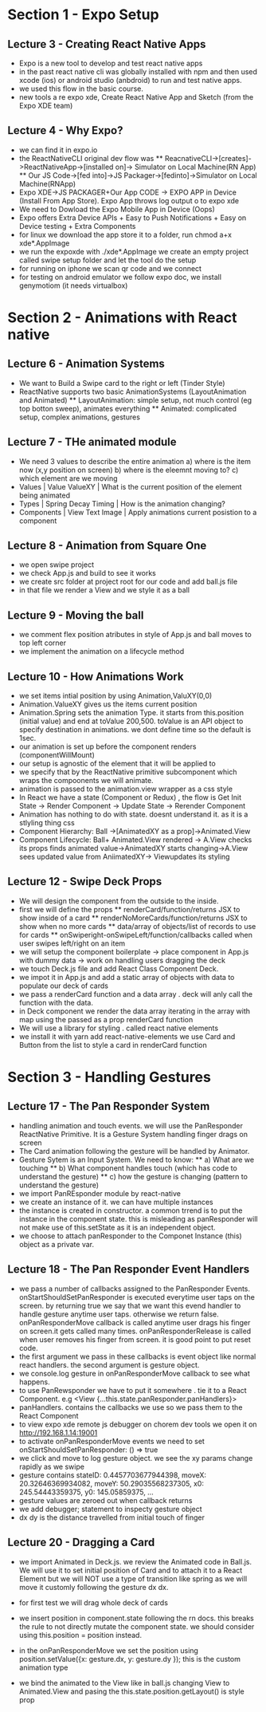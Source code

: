 # Section 1 - Expo Setup

## Lecture 3 - Creating React Native Apps

* Expo is a new tool to develop and test react native apps
* in the past react native cli was globally installed with npm and then used xcode (ios) or android studio (anbdroid) to run and test native apps.
* we used this flow in the basic course. 
* new tools a re expo xde, Create React Native App and Sketch (from the Expo XDE team)

## Lecture 4 - Why Expo?

* we can find it in expo.io
* the ReactNativeCLI original dev flow was
** ReacnativeCLI->[creates]->ReactNativeApp->[installed on]->  Simulator on Local Machine(RN App)
** Our JS Code->[fed into]->JS Packager->[fedinto]->Simulator on Local Machine(RNApp)
* Expo XDE->JS PACKAGER+Our App CODE -> EXPO APP in Device (Install From App Store). Expo App throws log output o to expo xde
* We need to Dowload the Expo Mobile App in Device (Oops)
* Expo offers Extra Device APIs + Easy to Push Notifications + Easy on Device testing  + Extra Components
* for linux we download the app store it to a folder, run chmod a+x xde*.AppImage 
* we run the expoxde with ./xde*.AppImage
we create an empty project called swipe setup folder and let the tool do the setup
* for running on iphone we scan qr code and we connect
* for testing on android emulator we follow expo doc, we install genymotiom (it needs virtualbox)

# Section 2 - Animations with React native

## Lecture 6 - Animation Systems

* We want to Build a Swipe card to the right or left (Tinder Style)
* ReactNative supports two basic AnimationSystems (LayoutAnimation and Animated)
** LayoutAnimation: simple setup, not much control (eg top botton sweep), animates everything
** Animated: complicated setup, complex animations, gestures

## Lecture 7 - THe animated module

* We need 3 values to describe the entire animation a) where is the item now (x,y position on screen) b) where is the eleemnt moving to? c) which element are we moving
* Values 		|	Value ValueXY   		| What is the current position of the element being animated
* Types			|	Spring Decay Timing		| How is the animation changing?
* Components	|	View Text Image			| Apply animations current posistion to a component

## Lecture 8 - Animation from Square One

* we open swipe project
* we check App.js and build to see it works
* we create src folder at project root for our code and add ball.js file
* in that file we render a View and we style it as a ball

## Lecture 9 - Moving the ball

* we comment flex position atributes in style of App.js and ball moves to top left corner
* we implement the animation on a lifecycle method

## Lecture 10 - How Animations Work

* we set items intial position by using Animation,ValuXY(0,0)
* Animation.ValueXY gives us the items current position
* Animation.Spring sets the animation Type. it starts from this.position (initial value) and end at toValue 200,500. toValue is an API object to specify destination in animations. we dont define time so the default is 1sec.
* our animation is set up before the component renders (componentWillMount)
* our setup is agnostic of the element that it will be applied to
* we specify that by the ReactNative primitive subcomponent which wraps the compoonents we will animate.
* animation is passed to the animation.view wrapper as a css style
* In React we have a state (Component or Redux) , the flow is Get Init State -> Render Component -> Update State -> Rerender Component
* Animation has nothing to do with state. doesnt understand it. as it is a stlyling thing css
* Component Hierarchy: Ball ->[AnimatedXY as a prop]->Animated.View
* Component Lifecycle: Ball+ Animated.View rendered -> A.View checks its props finds animated value->AnimatedXY starts changing->A.View sees updated value from AniimatedXY-> Viewupdates its styling

## Lecture 12 - Swipe Deck Props

* We will design the component from the outside to the inside.
* first we will define the props
** renderCard/function/returns JSX to show inside of a card
** renderNoMoreCards/function/returns JSX to show when no more cards
** data/array of objects/list of records to use for cards
** onSwiperight-onSwipeLeft/function/callbacks called when user swipes left/right on an item
* we will setup the component boilerplate -> place component in App.js with dummy data -> work on handling users dragging the deck
* we touch Deck.js file and add React Class Component Deck.
* we impot it in App.js and add a static array of objects with data to populate our deck of cards
* we pass a renderCard function and a data array . deck will anly call the function with the data.
* in Deck component we render the data array iterating in the array with map using the passed as a prop renderCard function
* We will use a library for styling . called react native elements
* we install it with yarn add react-native-elements
we use Card and Button from the list to style a card in renderCard function

# Section 3 - Handling Gestures

## Lecture 17 - The Pan Responder System

* handling animation and touch events. we will use the PanResponder ReactNative Primitive. It is a Gesture System handling finger drags on screen
* The Card animation following the gesture will be handled by Animator.
* Gesture Sytem is an Input System. We need to know:
** a) What are we touching
** b) What component handles touch (which has code to understand the gesture)
** c) how the gesture is changing (pattern to understand the gesture)
* we import PanREsponder module by react-native
* we create an instance of it. we can have multiple instances
* the instance is created in constructor. a common trrend is to put the instance in the component state. this is misleading as panResponder will not make use of this.setState as it is an independent object.
* we choose to attach panResponder to the Componet Instance (this) object as a private var.

## Lecture 18 - The Pan Responder Event Handlers

* we pass a number of callbacks assigned to the PanResponder Events. onStartShouldSetPanResponder is executed everytime user taps on the screen. by returning true we say that we want this evend handler to handle gesture anytime user taps. otherwise we return false. onPanResponderMove callback is called anytime user drags his finger on screen.it gets called many times. onPanResponderRelease is called when user removes his finger from screen. it is good point to put reset code.
* the first argument we pass in these callbacks is event object like normal react handlers. the second argument is gesture object. 
* we console.log gesture in onPanResponderMove callback to see what happens.
* to use PanRewsponder we have to put it somewhere . tie it to a React Component.
e.g <View {...this.state.panResponder.panHandlers}>
* panHandlers. contains the callbacks we use so we pass them to the React Component
* to view expo xde remote js debugger on chorem dev tools we open it on http://192.168.1.14:19001
* to activate onPanResponderMove events we need to set onStartShouldSetPanResponder: () => true
* we click and move to log gesture object. we see the xy params change rapidly as we swipe
* gesture contains stateID: 0.4457703677944398, moveX: 20.32646369934082, moveY: 50.29035568237305, x0: 245.54443359375, y0: 145.05859375, …
* gesture values are zeroed out when callback returns
* we add debugger; statement to inspecty gesture object
* dx dy is the distance travelled from initial touch of finger

## Lecture 20 - Dragging a Card

* we import Animated in Deck.js. we review the Animated code in Ball.js. We will use it to set initial position of Card and to attach it to a React Element but we will NOT use a type of transition like spring as we will move it customly following the gesture dx dx.
* for first test we will drag whole deck of cards
* we insert position in component.state following the rn docs. this breaks the rule to not directly mutate the component state. we should consider using this.position = position instead.
* in the onPanResponderMove we set the position using position.setValue({x: gesture.dx, y: gesture.dy }); this is the custom animation type

* we bind the animated to the View like in ball.js changing View to Animated.View and pasing the this.state.position.getLayout() is style prop